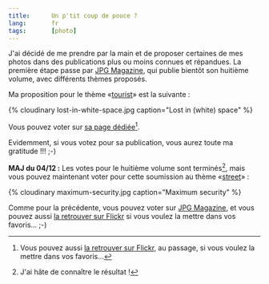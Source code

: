 ```yaml
---
title:      Un p'tit coup de pouce ?
lang:       fr
tags:       [photo]
---
```


J'ai décidé de me prendre par la main et de proposer certaines de mes photos dans des publications plus ou moins connues et répandues. La première étape passe par [JPG Magazine](http://www.jpgmag.com/), qui publie bientôt son huitième volume, avec différents thèmes proposés.

Ma proposition pour le thème «[tourist](http://www.jpgmag.com/themes/1)» est la suivante :

{% cloudinary lost-in-white-space.jpg caption="Lost in (white) space" %}

Vous pouvez voter sur [sa page dédiée](http://www.jpgmag.com/photos/20192)[^1].

Evidemment, si vous votez pour sa publication, vous aurez toute ma gratitude !!! ;-)

**MAJ du 04/12 :** Les votes pour le huitième volume sont terminés[^2], mais vous pouvez maintenant voter pour cette soumission au thème «[street](http://www.jpgmag.com/themes/23)» :

{% cloudinary maximum-security.jpg caption="Maximum security" %}

Comme pour la précédente, vous pouvez voter sur [JPG Magazine](https://www.jpgmag.com/photos/21364), et vous pouvez aussi [la retrouver sur Flickr](http://www.flickr.com/photos/nicolas-hoizey/2704877/) si vous voulez la mettre dans vos favoris… ;-)

[^1]: Vous pouvez aussi [la retrouver sur Flickr](http://www.flickr.com/photos/nicolas-hoizey/10566776/), au passage, si vous voulez la mettre dans vos favoris…

[^2]: J'ai hâte de connaître le résultat !
